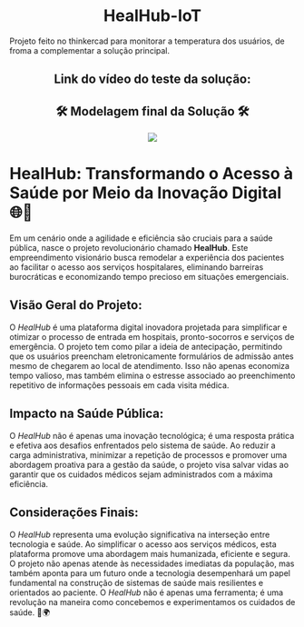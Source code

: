 <h1 align="center">HealHub-IoT</h1>
Projeto feito no thinkercad para monitorar a temperatura dos usuários, de froma a complementar a solução principal.

<h2 align="center">Link do vídeo do teste da solução:</h2>

<h2 align="center">🛠 Modelagem final da Solução 🛠</h2>
<div align="center">
    <img height src="https://cdn.discordapp.com/attachments/945808741385793596/1177373837315293204/image.png?ex=657245d5&is=655fd0d5&hm=5d0c5799c5718eca18b08fac2393dadf5b7c09e5ffe437bb234e622cfef14890&"/>
</div>

# **HealHub: Transformando o Acesso à Saúde por Meio da Inovação Digital** 🌐🏥

Em um cenário onde a agilidade e eficiência são cruciais para a saúde pública, nasce o projeto revolucionário chamado **HealHub**. Este empreendimento visionário busca remodelar a experiência dos pacientes ao facilitar o acesso aos serviços hospitalares, eliminando barreiras burocráticas e economizando tempo precioso em situações emergenciais.

## **Visão Geral do Projeto:**
O *HealHub* é uma plataforma digital inovadora projetada para simplificar e otimizar o processo de entrada em hospitais, pronto-socorros e serviços de emergência. O projeto tem como pilar a ideia de antecipação, permitindo que os usuários preencham eletronicamente formulários de admissão antes mesmo de chegarem ao local de atendimento. Isso não apenas economiza tempo valioso, mas também elimina o estresse associado ao preenchimento repetitivo de informações pessoais em cada visita médica.

## **Impacto na Saúde Pública:**
O *HealHub* não é apenas uma inovação tecnológica; é uma resposta prática e efetiva aos desafios enfrentados pelo sistema de saúde. Ao reduzir a carga administrativa, minimizar a repetição de processos e promover uma abordagem proativa para a gestão da saúde, o projeto visa salvar vidas ao garantir que os cuidados médicos sejam administrados com a máxima eficiência.

## **Considerações Finais:**
O *HealHub* representa uma evolução significativa na interseção entre tecnologia e saúde. Ao simplificar o acesso aos serviços médicos, esta plataforma promove uma abordagem mais humanizada, eficiente e segura. O projeto não apenas atende às necessidades imediatas da população, mas também aponta para um futuro onde a tecnologia desempenhará um papel fundamental na construção de sistemas de saúde mais resilientes e orientados ao paciente. O *HealHub* não é apenas uma ferramenta; é uma revolução na maneira como concebemos e experimentamos os cuidados de saúde. 🚀🌍
